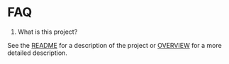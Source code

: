 FAQ
===

1. What is this project?

See the [README](../README.md) for a description of the project or [OVERVIEW](./overview.md) for a more detailed description.

